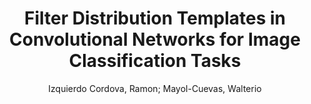 ---
paperId: 19
author: Izquierdo Cordova, Ramon; Mayol-Cuevas, Walterio
publicationauthor: Izquierdo Cordova, R. et al.
title: Filter Distribution Templates in Convolutional Networks for Image Classification Tasks
pdf: 19_CameraReady_19.pdf
poster: 19_poster_19.png
pitch: https://youtu.be/QxJt7hUo-6Q
type: Oral
topic: Deep Learning
category: Full Paper
link: https://doi.org/10.52591/lxai202106253
conference: cvpr
year: 2021
tags: cvpr-2021
location: Virtual
---